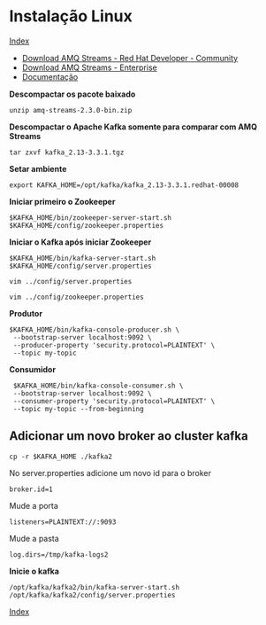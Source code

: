 #
# Instalação Linux 

[Index](./index.md)

- [Download AMQ Streams - Red Hat Developer - Community ](https://developers.redhat.com/products/amq/download)
- [Download AMQ Streams - Enterprise ](https://access.redhat.com/downloads/)
- [Documentação](https://access.redhat.com/documentation/en-us/red_hat_amq/7.7)


**Descompactar os pacote baixado**
```
unzip amq-streams-2.3.0-bin.zip
```

**Descompactar o Apache Kafka somente para comparar com AMQ Streams**
```
tar zxvf kafka_2.13-3.3.1.tgz 
```

**Setar ambiente**
```
export KAFKA_HOME=/opt/kafka/kafka_2.13-3.3.1.redhat-00008
```

**Iniciar primeiro o Zookeeper**
```
$KAFKA_HOME/bin/zookeeper-server-start.sh $KAFKA_HOME/config/zookeeper.properties
```

**Iniciar o Kafka após iniciar Zookeeper**
```
$KAFKA_HOME/bin/kafka-server-start.sh $KAFKA_HOME/config/server.properties
```

```
vim ../config/server.properties 
```

```
vim ../config/zookeeper.properties
```

**Produtor**

```
$KAFKA_HOME/bin/kafka-console-producer.sh \
 --bootstrap-server localhost:9092 \
 --producer-property 'security.protocol=PLAINTEXT' \
 --topic my-topic
```

**Consumidor**
```
 $KAFKA_HOME/bin/kafka-console-consumer.sh \
 --bootstrap-server localhost:9092 \
 --consumer-property 'security.protocol=PLAINTEXT' \
 --topic my-topic --from-beginning
```

## Adicionar um novo broker ao cluster kafka

```
cp -r $KAFKA_HOME ./kafka2
```


No server.properties adicione um novo id para o broker

```
broker.id=1
```

Mude a porta
```
listeners=PLAINTEXT://:9093
```

Mude a pasta

```
log.dirs=/tmp/kafka-logs2
```

**Inicie o kafka**
```
/opt/kafka/kafka2/bin/kafka-server-start.sh /opt/kafka/kafka2/config/server.properties

```

[Index](./index.md)
